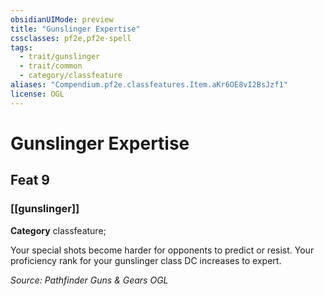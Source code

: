 ```yaml
---
obsidianUIMode: preview
title: "Gunslinger Expertise"
cssclasses: pf2e,pf2e-spell
tags:
  - trait/gunslinger
  - trait/common
  - category/classfeature
aliases: "Compendium.pf2e.classfeatures.Item.aKr6OE8vI2BsJzf1"
license: OGL
---
```

# Gunslinger Expertise
## Feat 9
### [[gunslinger]]

**Category** classfeature; 




Your special shots become harder for opponents to predict or resist. Your proficiency rank for your gunslinger class DC increases to expert.

*Source: Pathfinder Guns & Gears*
*OGL*